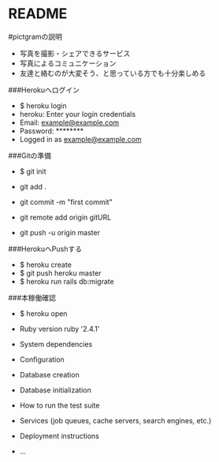 # README

#pictgramの説明
* 写真を撮影・シェアできるサービス
* 写真によるコミュニケーション
* 友達と絡むのが大変そう、と思っている方でも十分楽しめる

###Herokuへログイン
* $ heroku login
* heroku: Enter your login credentials
* Email: example@example.com
* Password: ********
* Logged in as example@example.com

###Gitの準備
* $ git init

* git add .
* git commit -m "first commit"
* git remote add origin gitURL
* git push -u origin master

###HerokuへPushする
* $ heroku create
* $ git push heroku master
* $ heroku run rails db:migrate

###本稼働確認
* $ heroku open

* Ruby version
ruby '2.4.1'
* System dependencies

* Configuration

* Database creation

* Database initialization

* How to run the test suite

* Services (job queues, cache servers, search engines, etc.)

* Deployment instructions

* ...
